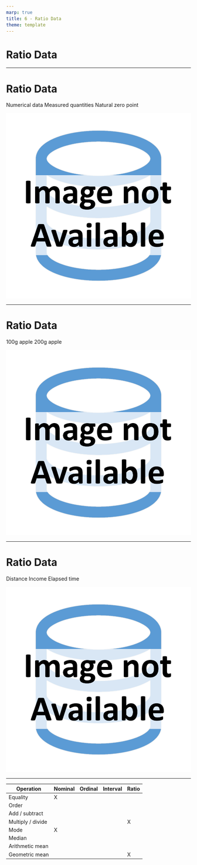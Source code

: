 ```yaml
---
marp: true
title: 6 - Ratio Data
theme: template
---
```


<!-- _class: title-only -->

# Ratio Data

---

<!-- _class: title-two-content-left-center -->

# Ratio Data

Numerical data
Measured quantities
Natural zero point

![image An icon of a balance scale with two plates, one containing a single apple and the other containing two apples, in a flat minimalist style](images/placeholder.png)

---

<!-- _class: title-two-content-left-center -->

# Ratio Data

100g apple
200g apple

![image An icon of two apples, one smaller and one larger, in a flat minimalist style](images/placeholder.png)

---

<!-- _class: title-two-content-left-center -->

# Ratio Data

Distance
Income
Elapsed time

![image An icon of a stopwatch with the hands pointing at 12 and 3 in a minimalist style](images/placeholder.png)

---

<!-- _class: title-one-content -->

| Operation         | Nominal | Ordinal | Interval | Ratio |
| ----------------- | ------- | ------- | -------- | ----- |
| Equality          | X       |         |          |       |
| Order             |         |         |          |       |
| Add / subtract    |         |         |          |       |
| Multiply / divide |         |         |          | X     |
| Mode              | X       |         |          |       |
| Median            |         |         |          |       |
| Arithmetic mean   |         |         |          |       |
| Geometric mean    |         |         |          | X     |
